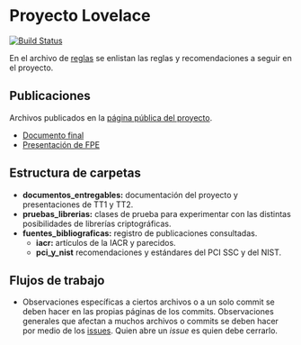 # Proyecto Lovelace

[![Build Status](https://travis-ci.com/RQF7/proyecto_lovelace.svg?token=57K77bpWmFas4ams6Ewm&branch=master)](https://travis-ci.com/RQF7/proyecto_lovelace)

En el archivo de [reglas](reglas_de_estilo.md) se enlistan las reglas y
recomendaciones a seguir en el proyecto.

## Publicaciones

Archivos publicados en la
[página pública del proyecto](https://rqf7.github.io/proyecto_lovelace/).

* [Documento final](documentos_entregables/documento_final/documento_final.pdf)
* [Presentación de FPE](documentos_entregables/presentacion_fpe/presentacion_fpe.pdf)

## Estructura de carpetas

* **documentos_entregables:** documentación del proyecto y presentaciones de
   TT1 y TT2.
* **pruebas_librerias:** clases de prueba para experimentar con las distintas
  posibilidades de librerías criptográficas.
* **fuentes_bibliograficas:** registro de publicaciones consultadas.
  * **iacr:** artículos de la IACR y parecidos.
  * **pci_y_nist** recomendaciones y estándares del PCI SSC y del NIST.

## Flujos de trabajo

* Observaciones específicas a ciertos archivos o a un solo commit se deben hacer
  en las propias páginas de los commits. Observaciones generales que afectan
  a muchos archivos o commits se deben hacer por medio de los
  [issues](https://github.com/RQF7/proyecto_lovelace/issues). Quien abre un
  *issue*  es quien debe cerrarlo.
